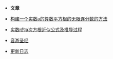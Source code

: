   - **文章**

  - [构建一个实数a的算数平方根的无限连分数的方法](/math/构建一个实数a的算数平方根的无限连分数的方法.md)

  - [实数r的a次方根近似公式及推导过程](/math/实数r的a次方根近似公式及推导过程.md)

  - [音游圣经](/rhythm_game/音游圣经.md)

  - [更新日志](/changelog.md)
